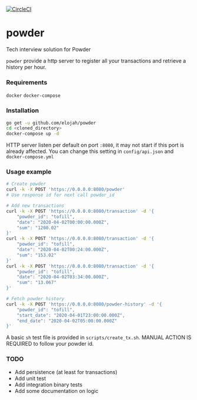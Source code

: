 [![CircleCI](https://circleci.com/gh/Elojah/powder/tree/master.svg?style=svg&circle-token=53f826c3f3cd02c2e3c5503c53618a9e1d34a6f0)](https://app.circleci.com/github/Elojah/powder/pipelines)


# powder
Tech interview solution for Powder

`powder` provide a http server to register all your transactions and retrieve a history per hour.

### Requirements

`docker`
`docker-compose`

### Installation

```sh
go get -u github.com/elojah/powder
cd <cloned_directory>
docker-compose up -d
```

HTTP server listen per default on port `:8080`, it may not start if this port is already affected.
You can change this setting in `config/api.json` and `docker-compose.yml`

### Usage example

```sh
# Create powder
curl -k -X POST 'https://0.0.0.0:8080/powder'
# Use response id for next call powder_id

# Add new transactions
curl -k -X POST 'https://0.0.0.0:8080/transaction' -d '{
	"powder_id": "tofill",
	"date": "2020-04-02T00:00:00.000Z",
	"sum": "1200.02"
}'
curl -k -X POST 'https://0.0.0.0:8080/transaction' -d '{
	"powder_id": "tofill",
	"date": "2020-04-02T00:24:00.000Z",
	"sum": "153.02"
}'
curl -k -X POST 'https://0.0.0.0:8080/transaction' -d '{
	"powder_id": "tofill",
	"date": "2020-04-02T03:34:00.000Z",
	"sum": "13.067"
}'

# Fetch powder history
curl -k -X POST 'https://0.0.0.0:8080/powder-history' -d '{
	"powder_id": "tofill",
	"start_date": "2020-04-01T23:00:00.000Z",
	"end_date": "2020-04-02T05:00:00.000Z"
}'

```
A basic `sh` test file is provided in `scripts/create_tx.sh`.
MANUAL ACTION IS REQUIRED to follow your powder id.

### TODO

- Add persistence (at least for transactions)
- Add unit test
- Add integration binary tests
- Add some documentation on logic
